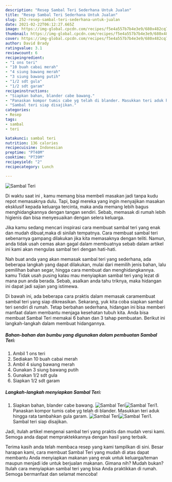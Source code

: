 ```yaml
---
description: "Resep Sambal Teri Sederhana Untuk Jualan"
title: "Resep Sambal Teri Sederhana Untuk Jualan"
slug: 252-resep-sambal-teri-sederhana-untuk-jualan
date: 2021-02-22T06:12:27.665Z
image: https://img-global.cpcdn.com/recipes/f5e4a557b7b4e3e9/680x482cq70/sambal-teri-foto-resep-utama.jpg
thumbnail: https://img-global.cpcdn.com/recipes/f5e4a557b7b4e3e9/680x482cq70/sambal-teri-foto-resep-utama.jpg
cover: https://img-global.cpcdn.com/recipes/f5e4a557b7b4e3e9/680x482cq70/sambal-teri-foto-resep-utama.jpg
author: David Brady
ratingvalue: 3.1
reviewcount: 6
recipeingredient:
- "1 ons teri"
- "10 buah cabai merah"
- "4 siung bawang merah"
- "3 siung bawang putih"
- "1/2 sdt gula"
- "1/2 sdt garam"
recipeinstructions:
- "Siapkan bahan, blander cabe bawang."
- "Panaskan kompor tumis cabe yg telah di blander. Masukkan teri aduk hingga rata tambahkan gula garam."
- "Sambal teri siap disajikan."
categories:
- Resep
tags:
- sambal
- teri

katakunci: sambal teri 
nutrition: 136 calories
recipecuisine: Indonesian
preptime: "PT40M"
cooktime: "PT39M"
recipeyield: "2"
recipecategory: Lunch

---
```



![Sambal Teri](https://img-global.cpcdn.com/recipes/f5e4a557b7b4e3e9/680x482cq70/sambal-teri-foto-resep-utama.jpg)

Di waktu  saat ini , kamu memang bisa membeli masakan jadi tanpa kudu repot memasaknya dulu. Tapi, bagi mereka yang ingin menyajikan masakan eksklusif kepada keluarga tercinta, maka anda memang lebih bagus menghidangkannya dengan tangan sendiri. Sebab, memasak di rumah lebih higienis dan bisa menyesuaikan dengan selera keluarga.

Jika kamu sedang mencari inspirasi cara membuat sambal teri yang enak dan mudah dibuat,maka di sinilah tempatnya. Cara membuat sambal teri  sebenarnya gampang dilakukan jika kita memasaknya dengan teliti. Namun, anda tidak usah cemas akan gagal dalam membuatnya 
sebab dalam artikel ini kami akan mengulas sambal teri dengan hati-hati.  



Nah buat anda yang akan memasak sambal teri yang sederhana, ada beberapa langkah yang dapat dilakukan, mulai dari memilih jenis bahan, lalu pemilihan bahan segar, hingga cara membuat dan menghidangkannya. kamu Tidak usah pusing kalau mau menyiapkan sambal teri yang lezat di mana pun anda berada. Sebab, asalkan anda  tahu triknya, maka hidangan ini dapat jadi sajian yang istimewa.

Di bawah ini, ada beberapa cara praktis  dalam memasak caramembuat sambal teri yang siap dikreasikan. Sekarang, yuk kita coba siapkan sambal teri sendiri di rumah. Tetap berbahan sederhana, hidangan ini bisa memberi manfaat dalam membantu menjaga kesehatan tubuh kita. Anda bisa membuat Sambal Teri memakai 6 bahan dan 3 tahap pembuatan. Berikut ini langkah-langkah dalam membuat hidangannya.

<!--inarticleads1-->

##### Bahan-bahan dan bumbu yang digunakan dalam pembuatan Sambal Teri:

1. Ambil 1 ons teri
1. Sediakan 10 buah cabai merah
1. Ambil 4 siung bawang merah
1. Gunakan 3 siung bawang putih
1. Gunakan 1/2 sdt gula
1. Siapkan 1/2 sdt garam




<!--inarticleads2-->

##### Langkah-langkah menyiapkan Sambal Teri:

1. Siapkan bahan, blander cabe bawang.
<img src="https://img-global.cpcdn.com/steps/dd24d05d3ccf21ea/160x128cq70/sambal-teri-langkah-memasak-1-foto.jpg" alt="Sambal Teri"><img src="https://img-global.cpcdn.com/steps/8e9493d20b99bdcf/160x128cq70/sambal-teri-langkah-memasak-1-foto.jpg" alt="Sambal Teri">1. Panaskan kompor tumis cabe yg telah di blander. Masukkan teri aduk hingga rata tambahkan gula garam.
<img src="https://img-global.cpcdn.com/steps/387345bcd077fa07/160x128cq70/sambal-teri-langkah-memasak-2-foto.jpg" alt="Sambal Teri"><img src="https://img-global.cpcdn.com/steps/1785ca853156af07/160x128cq70/sambal-teri-langkah-memasak-2-foto.jpg" alt="Sambal Teri">1. Sambal teri siap disajikan.




Jadi, itulah artikel mengenai  sambal teri  yang praktis dan mudah versi kami. Semoga anda dapat mempraktekkannya dengan hasil yang terbaik. 

Terima kasih anda telah membaca resep yang kami tampilkan di sini. Besar harapan kami, cara membuat  Sambal Teri yang mudah di atas dapat membantu Anda menyiapkan makanan yang enak untuk keluarga/teman maupun menjadi ide untuk berjualan makanan. Gimana nih? Mudah bukan? Itulah cara menyiapkan sambal teri yang bisa Anda praktikkan di rumah. Semoga bermanfaat dan selamat mencoba!

